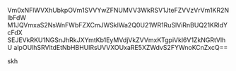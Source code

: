 Vm0xNFlWVXhUbkpOVm1SVVYwZFNUMVV3WkRSV1JteFZVVzVrVm1KR2NIbFdW
M1JQVmxaS2NsWnFWbFZXCmJWSklWa2Q0U21WR1RuSlViRnBUQ21KRldYcFdX
SEJEVkRKU1NGSnJhRkJXYmtKb1EyMVdjVkZVVmxKTgpiVkl6V1ZkNGRtVlhU
alpOUlhSRVltdEtNbHBHUlRsUVVXOUxaRE5XZWdvS2FYWnoKCnZxcQ==

skh